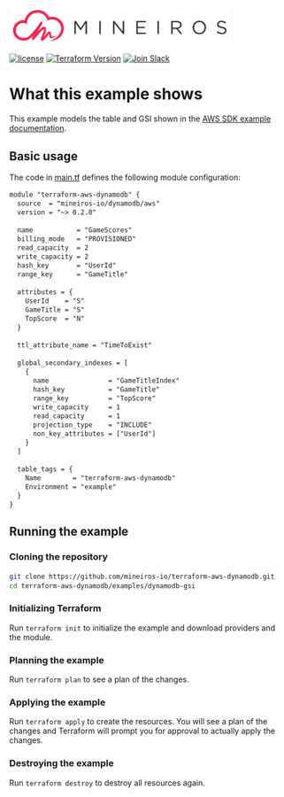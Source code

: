 [<img src="https://raw.githubusercontent.com/mineiros-io/brand/3bffd30e8bdbbde32c143e2650b2faa55f1df3ea/mineiros-primary-logo.svg" width="400"/>][homepage]

[![license][badge-license]][apache20]
[![Terraform Version][badge-terraform]][releases-terraform]
[![Join Slack][badge-slack]][slack]

# What this example shows

This example models the table and GSI shown in the [AWS SDK example documentation](https://docs.aws.amazon.com/amazondynamodb/latest/developerguide/GSI.html).

## Basic usage

The code in [main.tf] defines the following module configuration:

```hcl
module "terraform-aws-dynamodb" {
  source  = "mineiros-io/dynamodb/aws"
  version = "~> 0.2.0"

  name           = "GameScores"
  billing_mode   = "PROVISIONED"
  read_capacity  = 2
  write_capacity = 2
  hash_key       = "UserId"
  range_key      = "GameTitle"

  attributes = {
    UserId    = "S"
    GameTitle = "S"
    TopScore  = "N"
  }

  ttl_attribute_name = "TimeToExist"

  global_secondary_indexes = [
    {
      name               = "GameTitleIndex"
      hash_key           = "GameTitle"
      range_key          = "TopScore"
      write_capacity     = 1
      read_capacity      = 1
      projection_type    = "INCLUDE"
      non_key_attributes = ["UserId"]
    }
  ]

  table_tags = {
    Name        = "terraform-aws-dynamodb"
    Environment = "example"
  }
}
```

## Running the example

### Cloning the repository

```bash
git clone https://github.com/mineiros-io/terraform-aws-dynamodb.git
cd terraform-aws-dynamodb/examples/dynamodb-gsi
```

### Initializing Terraform

Run `terraform init` to initialize the example and download providers and the module.

### Planning the example

Run `terraform plan` to see a plan of the changes.

### Applying the example

Run `terraform apply` to create the resources.
You will see a plan of the changes and Terraform will prompt you for approval to actually apply the changes.

### Destroying the example

Run `terraform destroy` to destroy all resources again.

<!-- References -->

<!-- markdown-link-check-disable -->
[main.tf]: https://github.com/mineiros-io/terraform-aws-dynamodb/blob/master/examples/dynamodb-gsi/main.tf
<!-- markdown-link-check-enable -->

[homepage]: https://mineiros.io/?ref=terraform-aws-dynamodb

[badge-license]: https://img.shields.io/badge/license-Apache%202.0-brightgreen.svg
[badge-terraform]: https://img.shields.io/badge/terraform-0.13%20and%200.12.20+-623CE4.svg?logo=terraform
[badge-slack]: https://img.shields.io/badge/slack-@mineiros--community-f32752.svg?logo=slack

[releases-terraform]: https://github.com/hashicorp/terraform/releases
[apache20]: https://opensource.org/licenses/Apache-2.0
[slack]: https://join.slack.com/t/mineiros-community/shared_invite/zt-ehidestg-aLGoIENLVs6tvwJ11w9WGg
